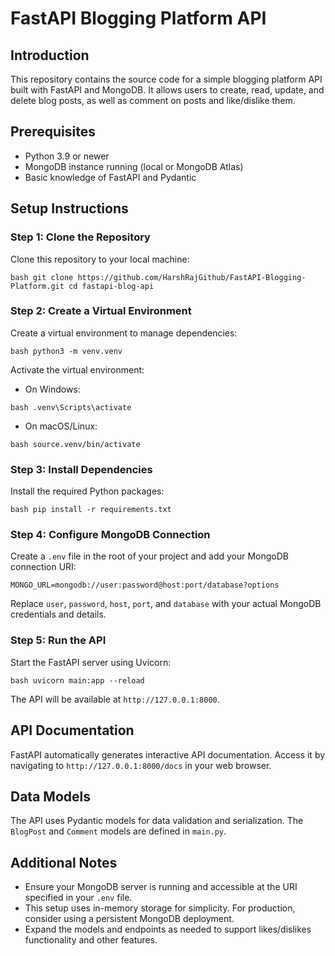 # FastAPI Blogging Platform API

## Introduction

This repository contains the source code for a simple blogging platform API built with FastAPI and MongoDB. It allows users to create, read, update, and delete blog posts, as well as comment on posts and like/dislike them.

## Prerequisites

- Python 3.9 or newer
- MongoDB instance running (local or MongoDB Atlas)
- Basic knowledge of FastAPI and Pydantic

## Setup Instructions


### Step 1: Clone the Repository

Clone this repository to your local machine:

```bash git clone https://github.com/HarshRajGithub/FastAPI-Blogging-Platform.git cd fastapi-blog-api```




### Step 2: Create a Virtual Environment

Create a virtual environment to manage dependencies:

```bash python3 -m venv.venv```


Activate the virtual environment:

- On Windows:

```bash .venv\Scripts\activate```

- On macOS/Linux:

```bash source.venv/bin/activate```




### Step 3: Install Dependencies

Install the required Python packages:

```bash pip install -r requirements.txt```




### Step 4: Configure MongoDB Connection

Create a `.env` file in the root of your project and add your MongoDB connection URI:

```MONGO_URL=mongodb://user:password@host:port/database?options```

Replace `user`, `password`, `host`, `port`, and `database` with your actual MongoDB credentials and details.



### Step 5: Run the API

Start the FastAPI server using Uvicorn:

```bash uvicorn main:app --reload```

The API will be available at `http://127.0.0.1:8000`.

## API Documentation

FastAPI automatically generates interactive API documentation. Access it by navigating to `http://127.0.0.1:8000/docs` in your web browser.

## Data Models

The API uses Pydantic models for data validation and serialization. The `BlogPost` and `Comment` models are defined in `main.py`.

## Additional Notes

- Ensure your MongoDB server is running and accessible at the URI specified in your `.env` file.
- This setup uses in-memory storage for simplicity. For production, consider using a persistent MongoDB deployment.
- Expand the models and endpoints as needed to support likes/dislikes functionality and other features.


